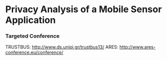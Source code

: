 Privacy Analysis of a Mobile Sensor Application
===============================================

### Targeted Conference

TRUSTBUS: <http://www.ds.unipi.gr/trustbus13/>
ARES: <http://www.ares-conference.eu/conference/>


